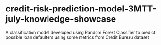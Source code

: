 # credit-risk-prediction-model-3MTT-july-knowledge-showcase
A classification model developed using Random Forest Classifier to predict possible loan defaulters using some metrics from Credit Bureau dataset
